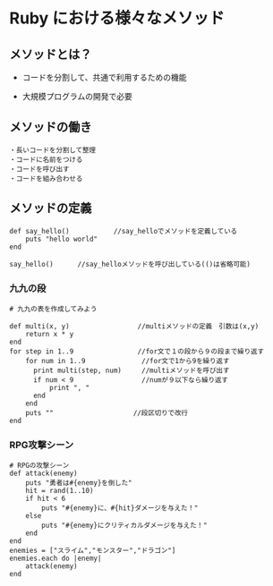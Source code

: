 # Ruby における様々なメソッド

## メソッドとは？

* コードを分割して、共通で利用するための機能

* 大規模プログラムの開発で必要

## メソッドの働き

```
・長いコードを分割して整理
・コードに名前をつける
・コードを呼び出す
・コードを組み合わせる
```

## メソッドの定義
```
def say_hello()           //say_helloでメソッドを定義している
    puts "hello world"
end

say_hello()      //say_helloメソッドを呼び出している(()は省略可能)
```


### 九九の段
```
# 九九の表を作成してみよう

def multi(x, y)                 //multiメソッドの定義　引数は(x,y)
    return x * y
end
for step in 1..9                //for文で１の段から９の段まで繰り返す
    for num in 1..9              //for文で1から9を繰り返す
      print multi(step, num)     //multiメソッドを呼び出す
      if num < 9                 //numが９以下なら繰り返す
          print ", "
      end
    end
    puts ""　　　　　　　　　　　　//段区切りで改行
end
```


### RPG攻撃シーン
```
# RPGの攻撃シーン
def attack(enemy)
    puts "勇者は#{enemy}を倒した"
    hit = rand(1..10)
    if hit < 6
        puts "#{enemy}に、#{hit}ダメージを与えた！"
    else
        puts "#{enemy}にクリティカルダメージを与えた！"
    end
end
enemies = ["スライム","モンスター","ドラゴン"]
enemies.each do |enemy|
    attack(enemy)
end
```